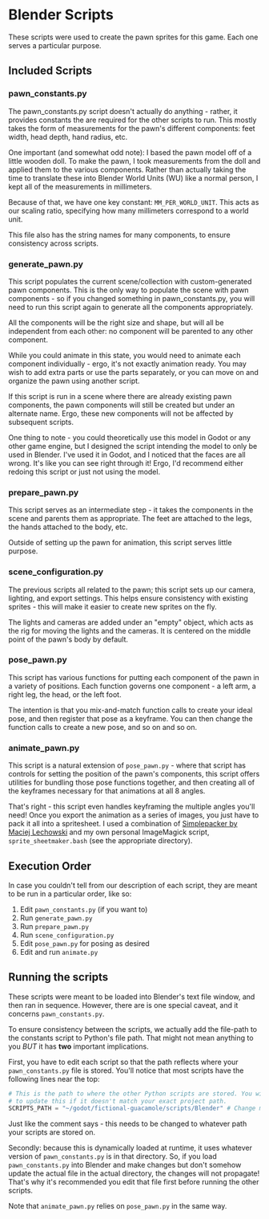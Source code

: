 # Blender Scripts

These scripts were used to create the pawn sprites for this game. Each one
serves a particular purpose.

## Included Scripts

### pawn_constants.py
The pawn_constants.py script doesn't actually do anything - rather, it provides
constants the are required for the other scripts to run. This mostly takes the
form of measurements for the pawn's different components: feet width, head
depth, hand radius, etc.

One important (and somewhat odd note): I based the pawn model off of a little
wooden doll. To make the pawn, I took measurements from the doll and applied
them to the various components. Rather than actually taking the time to
translate these into Blender World Units (WU) like a normal person, I kept all
of the measurements in millimeters.

Because of that, we have one key constant: `MM_PER_WORLD_UNIT`. This acts as our
scaling ratio, specifying how many millimeters correspond to a world unit.

This file also has the string names for many components, to ensure consistency
across scripts. 

### generate_pawn.py
This script populates the current scene/collection with custom-generated pawn
components. This is the only way to populate the scene with pawn components - so
if you changed something in pawn_constants.py, you will need to run this script
again to generate all the components appropriately.

All the components will be the right size and shape, but will all be
independent from each other: no component will be parented to any other
component.

While you could animate in this state, you would need to animate each component
individually - ergo, it's not exactly animation ready. You may wish to add
extra parts or use the parts separately, or you can move on and organize the
pawn using another script.

If this script is run in a scene where there are already existing pawn
components, the pawn components will still be created but under an alternate
name. Ergo, these new components will not be affected by subsequent scripts.

One thing to note - you could theoretically use this model in Godot or any other
game engine, but I designed the script intending the model to only be used in
Blender. I've used it in Godot, and I noticed that the faces are all wrong.
It's like you can see right through it! Ergo, I'd recommend either redoing this
script or just not using the model. 

### prepare_pawn.py
This script serves as an intermediate step - it takes the components in the
scene and parents them as appropriate. The feet are attached to the legs, the
hands attached to the body, etc.

Outside of setting up the pawn for animation, this script serves little
purpose.

### scene_configuration.py
The previous scripts all related to the pawn; this script sets up our camera,
lighting, and export settings. This helps ensure consistency with existing
sprites - this will make it easier to create new sprites on the fly.

The lights and cameras are added under an "empty" object, which acts as the rig
for moving the lights and the cameras. It is centered on the middle point of
the pawn's body by default.

### pose_pawn.py
This script has various functions for putting each component of the pawn in a
variety of positions. Each function governs one component - a left arm, a right
leg, the head, or the left foot.

The intention is that you mix-and-match function calls to create your ideal
pose, and then register that pose as a keyframe. You can then change the
function calls to create a new pose, and so on and so on.

### animate_pawn.py
This script is a natural extension of `pose_pawn.py` - where that script has
controls for setting the position of the pawn's components, this script offers
utilities for bundling those pose functions together, and then creating all of
the keyframes necessary for that animations at all 8 angles.

That's right - this script even handles keyframing the multiple angles you'll
need! Once you export the animation as a series of images, you just have to
pack it all into a spritesheet. I used a combination of
[Simplepacker by Maciej Lechowski](https://github.com/lchsk/simplepacker) and
my own personal ImageMagick script, `sprite_sheetmaker.bash` (see the
appropriate directory).

## Execution Order
In case you couldn't tell from our description of each script, they are meant
to be run in a particular order, like so:

1. Edit `pawn_constants.py` (if you want to)
1. Run `generate_pawn.py`
1. Run `prepare_pawn.py`
1. Run `scene_configuration.py`
1. Edit `pose_pawn.py` for posing as desired
1. Edit and run `animate.py`

## Running the scripts
These scripts were meant to be loaded into Blender's text file window, and
then ran in sequence. However, there are is one special caveat, and it concerns
`pawn_constants.py`.

To ensure consistency between the scripts, we actually add the file-path to the
constants script to Python's file path. That might not mean anything to you
_BUT_ it has __two__ important implications.

First, you have to edit each script so that the path reflects where your
`pawn_constants.py` file is stored. You'll notice that most scripts have the
following lines near the top:

```Python
# This is the path to where the other Python scripts are stored. You will need
# to update this if it doesn't match your exact project path.
SCRIPTS_PATH = "~/godot/fictional-guacamole/scripts/Blender" # Change me!
```

Just like the comment says - this needs to be changed to whatever path your
scripts are stored on.

Secondly: because this is dynamically loaded at runtime, it uses whatever
version of `pawn_constants.py` is in that directory. So, if you load
`pawn_constants.py` into Blender and make changes but don't somehow update the
actual file in the actual directory, the changes will not propagate! That's why
it's recommended you edit that file first before running the other scripts.

Note that `animate_pawn.py` relies on `pose_pawn.py` in the same way.


